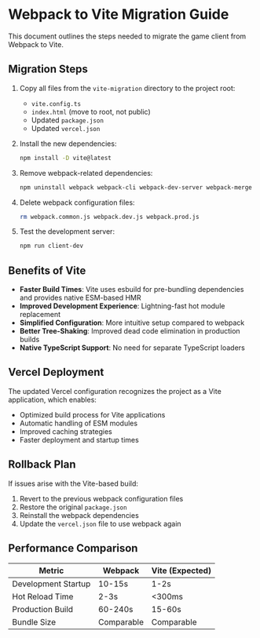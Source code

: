 # Webpack to Vite Migration Guide

This document outlines the steps needed to migrate the game client from Webpack to Vite.

## Migration Steps

1. Copy all files from the `vite-migration` directory to the project root:
   - `vite.config.ts`
   - `index.html` (move to root, not public)
   - Updated `package.json`
   - Updated `vercel.json`

2. Install the new dependencies:
   ```bash
   npm install -D vite@latest
   ```

3. Remove webpack-related dependencies:
   ```bash
   npm uninstall webpack webpack-cli webpack-dev-server webpack-merge copy-webpack-plugin ts-loader webpack-bundle-analyzer dotenv-webpack
   ```

4. Delete webpack configuration files:
   ```bash
   rm webpack.common.js webpack.dev.js webpack.prod.js
   ```

5. Test the development server:
   ```bash
   npm run client-dev
   ```

## Benefits of Vite

- **Faster Build Times**: Vite uses esbuild for pre-bundling dependencies and provides native ESM-based HMR
- **Improved Development Experience**: Lightning-fast hot module replacement
- **Simplified Configuration**: More intuitive setup compared to webpack
- **Better Tree-Shaking**: Improved dead code elimination in production builds
- **Native TypeScript Support**: No need for separate TypeScript loaders

## Vercel Deployment

The updated Vercel configuration recognizes the project as a Vite application, which enables:

- Optimized build process for Vite applications
- Automatic handling of ESM modules
- Improved caching strategies
- Faster deployment and startup times

## Rollback Plan

If issues arise with the Vite-based build:

1. Revert to the previous webpack configuration files
2. Restore the original `package.json`
3. Reinstall the webpack dependencies
4. Update the `vercel.json` file to use webpack again

## Performance Comparison

| Metric              | Webpack      | Vite (Expected) |
|---------------------|--------------|-----------------|
| Development Startup | 10-15s       | 1-2s            |
| Hot Reload Time     | 2-3s         | <300ms          |
| Production Build    | 60-240s      | 15-60s          |
| Bundle Size         | Comparable   | Comparable      | 